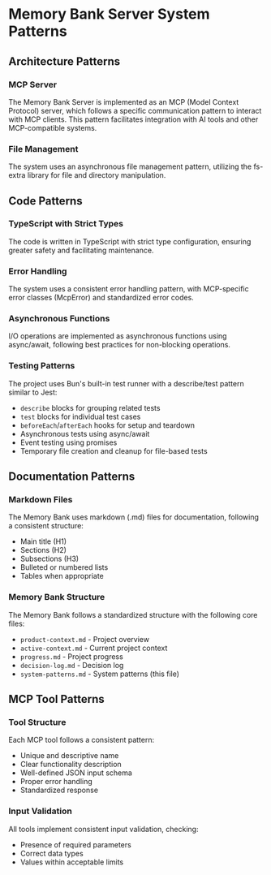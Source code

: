 # Memory Bank Server System Patterns

## Architecture Patterns

### MCP Server

The Memory Bank Server is implemented as an MCP (Model Context Protocol) server, which follows a specific communication pattern to interact with MCP clients. This pattern facilitates integration with AI tools and other MCP-compatible systems.

### File Management

The system uses an asynchronous file management pattern, utilizing the fs-extra library for file and directory manipulation.

## Code Patterns

### TypeScript with Strict Types

The code is written in TypeScript with strict type configuration, ensuring greater safety and facilitating maintenance.

### Error Handling

The system uses a consistent error handling pattern, with MCP-specific error classes (McpError) and standardized error codes.

### Asynchronous Functions

I/O operations are implemented as asynchronous functions using async/await, following best practices for non-blocking operations.

### Testing Patterns

The project uses Bun's built-in test runner with a describe/test pattern similar to Jest:

- `describe` blocks for grouping related tests
- `test` blocks for individual test cases
- `beforeEach`/`afterEach` hooks for setup and teardown
- Asynchronous tests using async/await
- Event testing using promises
- Temporary file creation and cleanup for file-based tests

## Documentation Patterns

### Markdown Files

The Memory Bank uses markdown (.md) files for documentation, following a consistent structure:

- Main title (H1)
- Sections (H2)
- Subsections (H3)
- Bulleted or numbered lists
- Tables when appropriate

### Memory Bank Structure

The Memory Bank follows a standardized structure with the following core files:

- `product-context.md` - Project overview
- `active-context.md` - Current project context
- `progress.md` - Project progress
- `decision-log.md` - Decision log
- `system-patterns.md` - System patterns (this file)

## MCP Tool Patterns

### Tool Structure

Each MCP tool follows a consistent pattern:

- Unique and descriptive name
- Clear functionality description
- Well-defined JSON input schema
- Proper error handling
- Standardized response

### Input Validation

All tools implement consistent input validation, checking:

- Presence of required parameters
- Correct data types
- Values within acceptable limits
